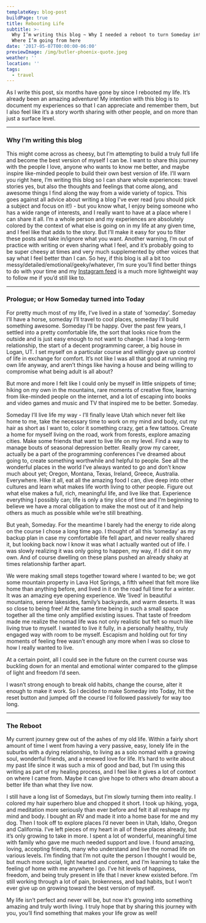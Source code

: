 ```yaml
---
templateKey: blog-post
buildPage: true
title: Rebooting Life
subtitle: >-
  Why I’m writing this blog ~ Why I needed a reboot to turn Someday into Today ~
  Where I’m going from here
date: '2017-05-07T00:00:00-06:00'
previewImage: /img/butler-phoenix-quote.jpeg
weather: ''
location: ''
tags:
  - travel
---
```


<styled-image options="medium center" src="/img/butler-phoenix-quote.jpeg"></styled-image>

As I write this post, six months have gone by since I rebooted my life. It’s already been an amazing adventure! My intention with this blog is to document my experiences so that I can appreciate and remember them, but I also feel like it’s a story worth sharing with other people, and on more than just a surface level.  

<hr />

### Why I’m writing this blog
This might come across as cheesy, but I’m attempting to build a truly full life and become the best version of myself I can be. I want to share this journey with the people I love, anyone who wants to know me better, and maybe inspire like-minded people to build their own best version of life. I’ll warn you right here, I’m writing this blog so I can share whole experiences: travel stories yes, but also the thoughts and feelings that come along, and awesome things I find along the way from a wide variety of topics. This goes against all advice about writing a blog I’ve ever read (you should pick a subject and focus on it!) - but you know what, I enjoy being someone who has a wide range of interests, and I really want to have at a place where I can share it all. I’m a whole person and my experiences are absolutely colored by the context of what else is going on in my life at any given time, and I feel like that adds to the story.  But I’ll make it easy for you to filter these posts and take in/ignore what you want. Another warning, I’m out of practice with writing or even sharing what I feel, and it’s probably going to be super cheesy at times and very much supplemented by other voices that say what I feel better than I can. So hey, if this blog is all a bit too messy/detailed/emotional/geeky/whatever, I’m sure you’ll find better things to do with your time and my [Instagram feed](https://www.instagram.com/tami_evergreen/) is a much more lightweight way to follow me if you’d still like to.

<hr />

### Prologue; or How Someday turned into Today

For pretty much most of my life, I’ve lived in a state of ‘someday’. Someday I’ll have a horse, someday I’ll travel to cool places, someday I’ll build something awesome. Someday I’ll be happy. Over the past few years, I settled into a pretty comfortable life, the sort that looks nice from the outside and is just easy enough to not want to change. I had a long-term relationship, the start of a decent programming career, a big house in Logan, UT. I set myself on a particular course and willingly gave up control of life in exchange for comfort. It’s not like I was all that good at running my own life anyway, and aren’t things like having a house and being willing to compromise what being adult is all about?

But more and more I felt like I could only be myself in little snippets of time; hiking on my own in the mountains, rare moments of creative flow, learning from like-minded people on the internet, and a lot of escaping into books and video games and music and TV that inspired me to be better. Someday.

Someday I’ll live life my way - I’ll finally leave Utah which never felt like home to me, take the necessary time to work on my mind and body, cut my hair as short as I want to, color it something crazy, get a few tattoos. Create a home for myself living on the road, work from forests, explore amazing cities. Make some friends that want to live life on my level.  Find a way to manage bouts of seasonal depression better. Really grow my career, actually be a part of the programming conferences I’ve dreamed about going to, create something worthwhile and helpful to people. See all the wonderful places in the world I’ve always wanted to go and don’t know much about yet; Oregon, Montana, Texas, Ireland, Greece, Australia. Everywhere. Hike it all, eat all the amazing food I can, dive deep into other cultures and learn what makes life worth living to other people. Figure out what else makes a full, rich, meaningful life, and live like that. Experience everything I possibly can; life is only a tiny slice of time and I’m beginning to believe we have a moral obligation to make the most out of it and help others as much as possible while we’re still breathing.

But yeah, Someday. For the meantime I barely had the energy to ride along on the course I chose a long time ago. I thought of all this ‘someday’ as my backup plan in case my comfortable life fell apart, and never really shared it, but looking back now I know it was what I actually wanted out of life. I was slowly realizing it was only going to happen, my way, if I did it on my own. And of course dwelling on these plans pushed an already shaky at times relationship farther apart.

We were making small steps together toward where I wanted to be; we got some mountain property in Lava Hot Springs, a fifth wheel that felt more like home than anything before, and lived in it on the road full time for a winter. It was an amazing eye opening experience. We ‘lived’ in beautiful mountains, serene lakesides, family’s backyards, and warm deserts. It was so close to being free! At the same time being in such a small space together all the time only amplified existing issues. That taste of freedom made me realize the nomad life was not only realistic but felt so much like living true to myself.  I wanted to live it fully, in a personally healthy, truly engaged way with room to be myself.  Escapism and holding out for tiny moments of feeling free wasn’t enough any more when I was so close to how I really wanted to live.

<styled-image options="small right" src="/img/winter-is-coming.jpeg"></styled-image>

At a certain point, all I could see in the future on the current course was buckling down for an mental and emotional winter compared to the glimpse of light and freedom I’d seen.

<p class="clearfix"></p>

<styled-image options="small left" src="/img/miranda-car-crash.jpeg"></styled-image>

I wasn’t strong enough to break old habits, change the course, alter it enough to make it work. So I decided to make Someday into Today, hit the reset button and jumped off the course I’d followed passively for way too long.

<p class="clearfix"></p>
<hr />

<styled-image options="medium center" src="/img/bradbury-jump-quote.jpeg"></styled-image>

### The Reboot

My current journey grew out of the ashes of my old life.  Within a fairly short amount of time I went from having a very passive, easy, lonely life in the suburbs with a dying relationship, to living as a solo nomad with a growing soul, wonderful friends, and a renewed love for life. It’s hard to write about my past life since it was such a mix of good and bad, but I’m using this writing as part of my healing process, and I feel like it gives a lot of context on where I came from. Maybe it can give hope to others who dream about a better life than what they live now.

I still have a long list of Somedays, but I’m slowly turning them into reality. I colored my hair superhero blue and chopped it short. I took up hiking, yoga, and meditation more seriously than ever before and felt it all reshape my mind and body. I bought an RV and made it into a home base for me and my dog. Then I took off to explore places I’d never been in Utah, Idaho, Oregon and California. I’ve left pieces of my heart in all of these places already, but it’s only growing to take in more. I spent a lot of wonderful, meaningful time with family who gave me much needed support and love. I found amazing, loving, accepting friends, many who understand and live the nomad life on various levels. I’m finding that I’m not quite the person I thought I would be, but much more social, light hearted and content, and I’m learning to take the feeling of home with me anywhere I go. I’ve hit levels of happiness, freedom, and being truly present in life that I never knew existed before. I’m still working through a lot of pain, brokenness, and bad habits, but I won’t ever give up on growing toward the best version of myself.

My life isn’t perfect and never will be, but now it’s growing into something amazing and truly worth living. I truly hope that by sharing this journey with you, you’ll find something that makes your life grow as well!
